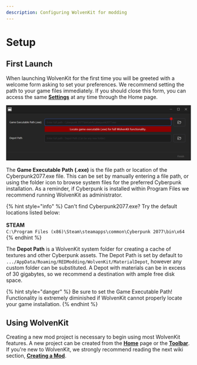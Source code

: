 ```yaml
---
description: Configuring WolvenKit for modding
---
```


# Setup

## First Launch

When launching WolvenKit for the first time you will be greeted with a welcome form asking to set your preferences. We recommend setting the path to your game files immediately. If you should close this form, you can access the same [**Settings**](../wolvenkit-app/settings.md) at any time through the Home page.

![](<../.gitbook/assets/8.5.3 FirstSetup generic.png>)

The **Game Executable  Path** **(.exe)** is the file path or location of the Cyberpunk2077.exe file. This can be set by manually entering a file path, or using the folder icon to browse system files for the preferred Cyberpunk installation. As a reminder, if Cyberpunk is installed within Program Files we recommend running WolvenKit as administrator.

{% hint style="info" %}
Can't find Cyberpunk2077.exe? Try the default locations listed below:\
\
**STEAM**\
`C:\Program Files (x86)\Steam\steamapps\common\Cyberpunk 2077\bin\x64`
{% endhint %}

The **Depot Path** is a WolvenKit system folder for creating a cache of textures and other Cyberpunk assets. The Depot Path is set by default to `.../AppData/Roaming/REDModding/WolvenKit/MaterialDepot`, however any custom folder can be substituted. A Depot with materials can be in excess of 30 gigabytes, so we recommend a destination with ample free disk space.

{% hint style="danger" %}
Be sure to set the Game Executable Path! Functionality is extremely diminished if WolvenKit cannot properly locate your game installation.
{% endhint %}

## Using WolvenKit

Creating a new mod project is necessary to begin using most WolvenKit features. A new project can be created from the [**Home**](../wolvenkit-app/home.md#welcome) page or the [**Toolbar**](../wolvenkit-app/editor/toolbar.md#new-project). If you're new to WolvenKit, we strongly recommend reading the next wiki section, [**Creating a Mod**](creating-a-mod.md).

